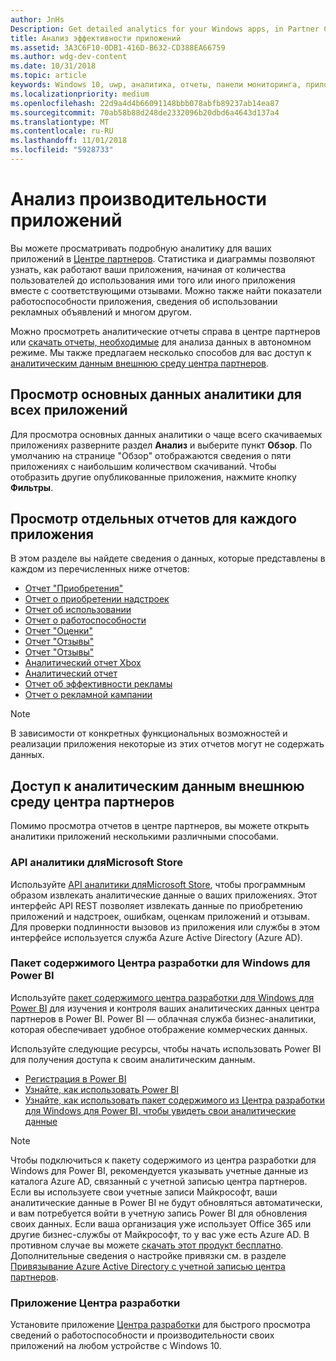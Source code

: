 ```yaml
---
author: JnHs
Description: Get detailed analytics for your Windows apps, in Partner Center or via other methods.
title: Анализ эффективности приложений
ms.assetid: 3A3C6F10-0DB1-416D-B632-CD388EA66759
ms.author: wdg-dev-content
ms.date: 10/31/2018
ms.topic: article
keywords: Windows 10, uwp, аналитика, отчеты, панели мониторинга, приложений, данных, метрик
ms.localizationpriority: medium
ms.openlocfilehash: 22d9a4d4b66091148bbb078abfb89237ab14ea87
ms.sourcegitcommit: 70ab58b88d248de2332096b20dbd6a4643d137a4
ms.translationtype: MT
ms.contentlocale: ru-RU
ms.lasthandoff: 11/01/2018
ms.locfileid: "5928733"
---
```

# <a name="analyze-app-performance"></a>Анализ производительности приложений

Вы можете просматривать подробную аналитику для ваших приложений в [Центре партнеров](https://partner.microsoft.com/dashboard). Статистика и диаграммы позволяют узнать, как работают ваши приложения, начиная от количества пользователей до использования ими того или иного приложения вместе с соответствующими отзывами. Можно также найти показатели работоспособности приложения, сведения об использовании рекламных объявлений и многом другом.

Можно просмотреть аналитические отчеты справа в центре партнеров или [скачать отчеты, необходимые](download-analytic-reports.md) для анализа данных в автономном режиме. Мы также предлагаем несколько способов для вас доступ к [аналитическим данным внешнюю среду центра партнеров](#outside).

## <a name="view-key-analytics-for-all-your-apps"></a>Просмотр основных данных аналитики для всех приложений

Для просмотра основных данных аналитики о чаще всего скачиваемых приложениях разверните раздел **Анализ** и выберите пункт **Обзор**. По умолчанию на странице "Обзор" отображаются сведения о пяти приложениях с наибольшим количеством скачиваний. Чтобы отобразить другие опубликованные приложения, нажмите кнопку **Фильтры**.

## <a name="view-individual-reports-for-each-app"></a>Просмотр отдельных отчетов для каждого приложения

В этом разделе вы найдете сведения о данных, которые представлены в каждом из перечисленных ниже отчетов:

-   [Отчет "Приобретения"](acquisitions-report.md)
-   [Отчет о приобретении надстроек](add-on-acquisitions-report.md)
-   [Отчет об использовании](usage-report.md)
-   [Отчет о работоспособности](health-report.md)
-   [Отчет "Оценки"](ratings-report.md)
-   [Отчет "Отзывы"](reviews-report.md)
-   [Отчет "Отзывы"](feedback-report.md)
-   [Аналитический отчет Xbox](xbox-analytics-report.md)
-   [Аналитический отчет](insights-report.md)
-   [Отчет об эффективности рекламы](advertising-performance-report.md)
-   [Отчет о рекламной кампании](promote-your-app-report.md)


> [!NOTE]
> В зависимости от конкретных функциональных возможностей и реализации приложения некоторые из этих отчетов могут не содержать данных.

<span id="outside"/>

## <a name="access-analytics-data-outside-of-partner-center"></a>Доступ к аналитическим данным внешнюю среду центра партнеров

Помимо просмотра отчетов в центре партнеров, вы можете открыть аналитики приложений несколькими различными способами.

### <a name="microsoft-store-analytics-api"></a>API аналитики дляMicrosoft Store

Используйте [API аналитики дляMicrosoft Store](../monetize/access-analytics-data-using-windows-store-services.md), чтобы программным образом извлекать аналитические данные о ваших приложениях. Этот интерфейс API REST позволяет извлекать данные по приобретению приложений и надстроек, ошибкам, оценкам приложений и отзывам. Для проверки подлинности вызовов из приложения или службы в этом интерфейсе используется служба Azure Active Directory (Azure AD).

### <a name="windows-dev-center-content-pack-for-power-bi"></a>Пакет содержимого Центра разработки для Windows для Power BI

Используйте [пакет содержимого центра разработки для Windows для Power BI](https://powerbi.microsoft.com/documentation/powerbi-content-pack-windows-dev-center/) для изучения и контроля ваших аналитических данных центра партнеров в Power BI. Power BI — облачная служба бизнес-аналитики, которая обеспечивает удобное отображение коммерческих данных.

Используйте следующие ресурсы, чтобы начать использовать Power BI для получения доступа к своим аналитическим данным.

* [Регистрация в Power BI](https://powerbi.microsoft.com/documentation/powerbi-service-self-service-signup-for-power-bi/)
* [Узнайте, как использовать Power BI](https://powerbi.microsoft.com/guided-learning/)
* [Узнайте, как использовать пакет содержимого из Центра разработки для Windows для Power BI, чтобы увидеть свои аналитические данные](https://powerbi.microsoft.com/documentation/powerbi-content-pack-windows-dev-center/)

> [!NOTE]
> Чтобы подключиться к пакету содержимого из центра разработки для Windows для Power BI, рекомендуется указывать учетные данные из каталога Azure AD, связанный с учетной записью центра партнеров. Если вы используете свои учетные записи Майкрософт, ваши аналитические данные в Power BI не будут обновляться автоматически, и вам потребуется войти в учетную запись Power BI для обновления своих данных. Если ваша организация уже использует Office 365 или другие бизнес-службы от Майкрософт, то у вас уже есть Azure AD. В противном случае вы можете [скачать этот продукт бесплатно](http://go.microsoft.com/fwlink/p/?LinkId=703757). Дополнительные сведения о настройке привязки см. в разделе [Привязывание Azure Active Directory с учетной записью центра партнеров](associate-azure-ad-with-dev-center.md).

### <a name="dev-center-app"></a>Приложение Центра разработки

Установите приложение [Центра разработки](https://www.microsoft.com/store/apps/dev-center/9nblggh4r5ws) для быстрого просмотра сведений о работоспособности и производительности своих приложений на любом устройстве с Windows 10.

